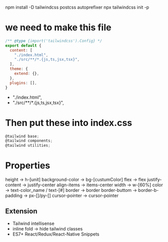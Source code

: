 npm install -D tailwindcss postcss autoprefixer
npx tailwindcss init -p

# we need to make this file 
```js
/** @type {import('tailwindcss').Config} */
export default {
  content: [
    "./index.html",
    "./src/**/*.{js,ts,jsx,tsx}",
  ],
  theme: {
    extend: {},
  },
  plugins: [],
}
```

* "./index.html",
* "./src/**/*.{js,ts,jsx,tsx}",

# Then put these into index.css
```js
@tailwind base;
@tailwind components;
@tailwind utilities;
```


# Properties
height -> h-[unit]
background-color -> bg-[custumColor]
flex -> flex
justify-content -> justify-center
align-items -> items-center
width -> w-[60%]
color -> text-color_name / text-[#]
border -> border
border-buttom -> border-b-
padding -> px-[]/py-[]
cursor-pointer -> cursor-pointer

## Extension
* Tailwind intellisense
* inline fold -> hide tailwind classes
* ES7+ React/Redux/React-Native Snippets